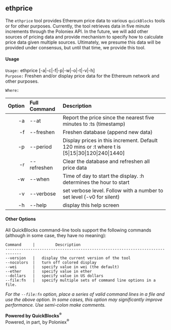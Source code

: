 ## ethprice

The `ethprice` tool provides Ethereum price data to various `quickBlocks` tools or for other purposes. Currently, the tool retrieves data in five minute increments through the Poloniex API. In the future, we will add other sources of pricing data and provide mechanism to specify how to calculate price data given multiple sources. Ultimately, we presume this data will be provided under consensus, but until that time, we provide this tool.

#### Usage

`Usage:`    ethprice [-a|-c|-f|-p|-w|-o|-t|-v|-h]  
`Purpose:`  Freshen and/or display price data for the Ethereum network and other purposes.
             
`Where:`  

| Option | Full Command | Description |
| -------: | :------- | :------- |
| -a | --at | Report the price since the nearest five minutes to :ts (timestamp) |
| -f | --freshen | Freshen database (append new data) |
| -p | --period | Display prices in this increment. Default 120 mins or :t where t is [5&#124;15&#124;30&#124;120&#124;240&#124;1440] |
| -r | --refreshen | Clear the database and refreshen all price data |
| -w | --when | Time of day to start the display. :h determines the hour to start |
| -v | --verbose | set verbose level. Follow with a number to set level (-v0 for silent) |
| -h | --help | display this help screen |

#### Other Options

All QuickBlocks command-line tools support the following commands (although in some case, they have no meaning):

    Command     |         Description
    -----------------------------------------------------------------------------
    --version   |   display the current version of the tool
    --nocolors  |   turn off colored display
    --wei       |   specify value in wei (the default)
    --ether     |   specify value in ether
    --dollars   |   specify value in US dollars
    --file:fn   |   specify multiple sets of command line options in a file.
*For the `--file:fn` option, place a series of valid command lines in a file and use the above option. In some cases, this option may significantly improve performance. Use semi-colon make comments.*

**Powered by QuickBlocks<sup>&reg;<sup>**  
Powered, in part, by Poloniex<sup>&reg;<sup>
